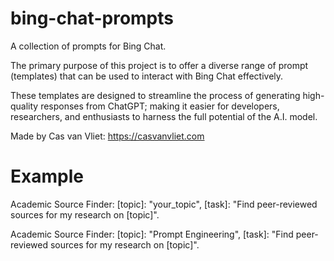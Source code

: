 # bing-chat-prompts

A collection of prompts for Bing Chat.

The primary purpose of this project is to offer a diverse range of prompt (templates) that can be used to interact with Bing Chat effectively.

These templates are designed to streamline the process of generating high-quality responses from ChatGPT; making it easier for developers, researchers, and enthusiasts to harness the full potential of the A.I. model.

Made by Cas van Vliet: https://casvanvliet.com

# Example

Academic Source Finder: [topic]: "your_topic", [task]: "Find peer-reviewed sources for my research on [topic]".

Academic Source Finder: [topic]: "Prompt Engineering", [task]: "Find peer-reviewed sources for my research on [topic]".
